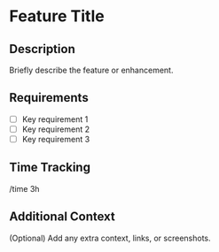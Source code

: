 # Feature Title

## Description
Briefly describe the feature or enhancement.

## Requirements
- [ ] Key requirement 1
- [ ] Key requirement 2
- [ ] Key requirement 3

## Time Tracking
/time 3h

## Additional Context
(Optional) Add any extra context, links, or screenshots.
